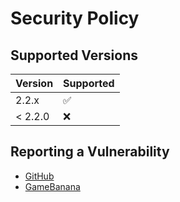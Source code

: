# Security Policy

## Supported Versions

| Version | Supported          |
| ------- | ------------------ |
| 2.2.x   | :white_check_mark: |
| < 2.2.0   | :x:                |

## Reporting a Vulnerability

- [GitHub](https://github.com/ThemModdingHerds/velvet-beautifier/issues/new?assignees=&labels=bug&projects=&template=bug_report.md&title=)
- [GameBanana](https://gamebanana.com/tools/issues/15674)
